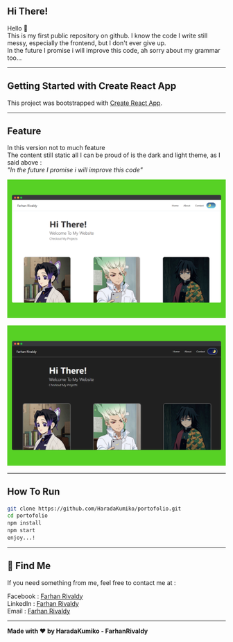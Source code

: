 ## Hi There!

<p>Hello 👋 <br>
This is my first public repository on github. I know the code I write still messy, especially the frontend, but I don't ever give up. <br> 
In the future I promise i will improve this code, ah sorry about my grammar too... </p>

------------
## Getting Started with Create React App
This project was bootstrapped with [Create React App](https://github.com/facebook/create-react-app).

------------
## Feature 
<p> In this version not to much feature <br>
The content still static all I can be proud of is the dark and light theme, as I said above : <br> <i> "In the future I promise i will improve this code" </i> </p>


![Light Mode](https://github.com/HaradaKumiko/portofolio/blob/master/src/assetss/images/screenshot/lightmode.png?raw=true)

![Dark Mode](https://github.com/HaradaKumiko/portofolio/blob/master/src/assetss/images/screenshot/darkmode.png?raw=true)

------------
## How To Run 
```bash
git clone https://github.com/HaradaKumiko/portofolio.git
cd portofolio
npm install
npm start
enjoy...!
```
------------
## 🧑 Find Me 
<p>If you need something from me, feel free to contact me at : <p>
Facebook : <a href="https://www.facebook.com/han.rivaldy.5">Farhan Rivaldy</a><br>
LinkedIn : <a href="https://www.linkedin.com/in/farhanrivaldy">Farhan Rivaldy</a><br>
Email    : <a href="mailto:fariv.fariv12@gmail.com">Farhan Rivaldy</a>

------------
**Made with ❤️ by HaradaKumiko - FarhanRivaldy**
